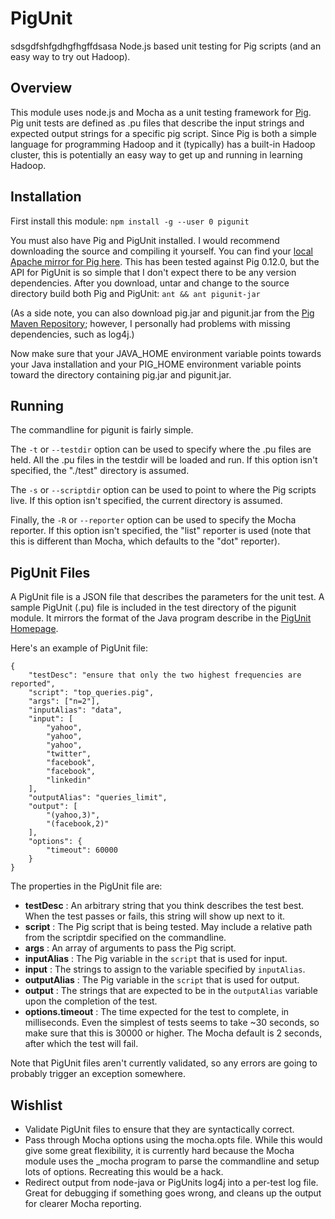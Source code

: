 PigUnit
=======
sdsgdfshfgdhgfhgffdsasa
Node.js based unit testing for Pig scripts (and an easy way to try out Hadoop).

## Overview
This module uses node.js and Mocha as a unit testing framework for [Pig](http://pig.apache.org/). Pig unit tests are defined as .pu files that describe the input strings and expected output strings for a specific pig script. Since Pig is both a simple language for programming Hadoop and it (typically) has a built-in Hadoop cluster, this is potentially an easy way to get up and running in learning Hadoop.

## Installation

First install this module:
`npm install -g --user 0 pigunit`

You must also have Pig and PigUnit installed. I would recommend downloading the source and compiling it yourself. You can find your [local Apache mirror for Pig here](http://www.apache.org/dyn/closer.cgi/pig). This has been tested against Pig 0.12.0, but the API for PigUnit is so simple that I don't expect there to be any version dependencies. After you download, untar and change to the source directory build both Pig and PigUnit:
`ant && ant pigunit-jar`

(As a side note, you can also download pig.jar and pigunit.jar from the [Pig Maven Repository](http://mvnrepository.com/artifact/org.apache.pig); however, I personally had problems with missing dependencies, such as log4j.)

Now make sure that your JAVA_HOME environment variable points towards your Java installation and your PIG_HOME environment variable points toward the directory containing pig.jar and pigunit.jar.

## Running

The commandline for pigunit is fairly simple. 

The `-t` or `--testdir` option can be used to specify where the .pu files are held. All the .pu files in the testdir will be loaded and run. If this option isn't specified, the "./test" directory is assumed.

The `-s` or `--scriptdir` option can be used to point to where the Pig scripts live. If this option isn't specified, the current directory is assumed.

Finally, the `-R` or `--reporter` option can be used to specify the Mocha reporter. If this option isn't specified, the "list" reporter is used (note that this is different than Mocha, which defaults to the "dot" reporter).

## PigUnit Files
A PigUnit file is a JSON file that describes the parameters for the unit test. A sample PigUnit (.pu) file is included in the test directory of the pigunit module. It mirrors the format of the Java program describe in the [PigUnit Homepage](http://pig.apache.org/docs/r0.8.1/pigunit.html).

Here's an example of PigUnit file:

    {
        "testDesc": "ensure that only the two highest frequencies are reported",
        "script": "top_queries.pig",
        "args": ["n=2"],
        "inputAlias": "data",
        "input": [
            "yahoo",
            "yahoo",
            "yahoo",
            "twitter",
            "facebook",
            "facebook",
            "linkedin"
        ],
        "outputAlias": "queries_limit",
        "output": [
            "(yahoo,3)",
            "(facebook,2)"
        ],
        "options": {
            "timeout": 60000
        }
    }

The properties in the PigUnit file are:

* **testDesc** : An arbitrary string that you think describes the test best. When the test passes or fails, this string will show up next to it.
* **script** : The Pig script that is being tested. May include a relative path from the scriptdir specified on the commandline.
* **args** : An array of arguments to pass the Pig script.
* **inputAlias** : The Pig variable in the `script` that is used for input.
* **input** : The strings to assign to the variable specified by `inputAlias`.
* **outputAlias** : The Pig variable in the `script` that is used for output.
* **output** : The strings that are expected to be in the `outputAlias` variable upon the completion of the test.
* **options.timeout** : The time expected for the test to complete, in milliseconds. Even the simplest of tests seems to take ~30 seconds, so make sure that this is 30000 or higher. The Mocha default is 2 seconds, after which the test will fail.

Note that PigUnit files aren't currently validated, so any errors are going to probably trigger an exception somewhere.

## Wishlist
* Validate PigUnit files to ensure that they are syntactically correct.
* Pass through Mocha options using the mocha.opts file. While this would give some great flexibility, it is currently hard because the Mocha module uses the _mocha program to parse the commandline and setup lots of options. Recreating this would be a hack.
* Redirect output from node-java or PigUnits log4j into a per-test log file. Great for debugging if something goes wrong, and cleans up the output for clearer Mocha reporting.
